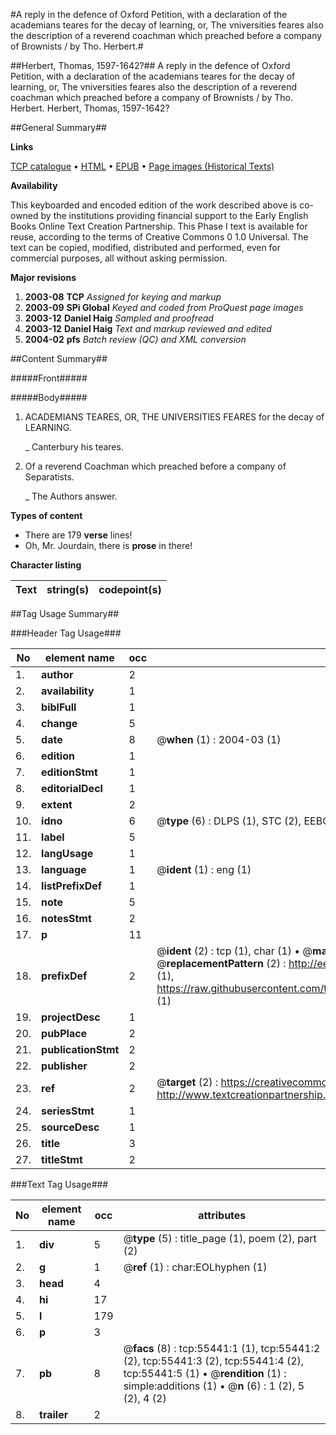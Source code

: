 #A reply in the defence of Oxford Petition, with a declaration of the academians teares for the decay of learning, or, The vniversities feares also the description of a reverend coachman which preached before a company of Brownists / by Tho. Herbert.#

##Herbert, Thomas, 1597-1642?##
A reply in the defence of Oxford Petition, with a declaration of the academians teares for the decay of learning, or, The vniversities feares also the description of a reverend coachman which preached before a company of Brownists / by Tho. Herbert.
Herbert, Thomas, 1597-1642?

##General Summary##

**Links**

[TCP catalogue](http://www.ota.ox.ac.uk/tcp/)  • 
[HTML](http://tei.it.ox.ac.uk/tcp/Texts-HTML/free/A43/A43399.html)  • 
[EPUB](http://tei.it.ox.ac.uk/tcp/Texts-EPUB/free/A43/A43399.epub) • 
[Page images (Historical Texts)](https://data.historicaltexts.jisc.ac.uk/view?pubId=eebo-12171928e&pageId=eebo-12171928e-55441-1)

**Availability**

This keyboarded and encoded edition of the
	       work described above is co-owned by the institutions
	       providing financial support to the Early English Books
	       Online Text Creation Partnership. This Phase I text is
	       available for reuse, according to the terms of Creative
	       Commons 0 1.0 Universal. The text can be copied,
	       modified, distributed and performed, even for
	       commercial purposes, all without asking permission.

**Major revisions**

1. __2003-08__ __TCP__ *Assigned for keying and markup*
1. __2003-09__ __SPi Global__ *Keyed and coded from ProQuest page images*
1. __2003-12__ __Daniel Haig__ *Sampled and proofread*
1. __2003-12__ __Daniel Haig__ *Text and markup reviewed and edited*
1. __2004-02__ __pfs__ *Batch review (QC) and XML conversion*

##Content Summary##

#####Front#####

#####Body#####

1. ACADEMIANS TEARES, OR, THE UNIVERSITIES FEARES for the decay of LEARNING.

    _ Canterbury his teares.

1. Of a reverend Coachman which preached before a company of Separatists.

    _ The Authors answer.

**Types of content**

  * There are 179 **verse** lines!
  * Oh, Mr. Jourdain, there is **prose** in there!

**Character listing**


|Text|string(s)|codepoint(s)|
|---|---|---|

##Tag Usage Summary##

###Header Tag Usage###

|No|element name|occ|attributes|
|---|---|---|---|
|1.|__author__|2||
|2.|__availability__|1||
|3.|__biblFull__|1||
|4.|__change__|5||
|5.|__date__|8| @__when__ (1) : 2004-03 (1)|
|6.|__edition__|1||
|7.|__editionStmt__|1||
|8.|__editorialDecl__|1||
|9.|__extent__|2||
|10.|__idno__|6| @__type__ (6) : DLPS (1), STC (2), EEBO-CITATION (1), OCLC (1), VID (1)|
|11.|__label__|5||
|12.|__langUsage__|1||
|13.|__language__|1| @__ident__ (1) : eng (1)|
|14.|__listPrefixDef__|1||
|15.|__note__|5||
|16.|__notesStmt__|2||
|17.|__p__|11||
|18.|__prefixDef__|2| @__ident__ (2) : tcp (1), char (1)  •  @__matchPattern__ (2) : ([0-9\-]+):([0-9IVX]+) (1), (.+) (1)  •  @__replacementPattern__ (2) : http://eebo.chadwyck.com/downloadtiff?vid=$1&page=$2 (1), https://raw.githubusercontent.com/textcreationpartnership/Texts/master/tcpchars.xml#$1 (1)|
|19.|__projectDesc__|1||
|20.|__pubPlace__|2||
|21.|__publicationStmt__|2||
|22.|__publisher__|2||
|23.|__ref__|2| @__target__ (2) : https://creativecommons.org/publicdomain/zero/1.0/ (1), http://www.textcreationpartnership.org/docs/. (1)|
|24.|__seriesStmt__|1||
|25.|__sourceDesc__|1||
|26.|__title__|3||
|27.|__titleStmt__|2||


###Text Tag Usage###

|No|element name|occ|attributes|
|---|---|---|---|
|1.|__div__|5| @__type__ (5) : title_page (1), poem (2), part (2)|
|2.|__g__|1| @__ref__ (1) : char:EOLhyphen (1)|
|3.|__head__|4||
|4.|__hi__|17||
|5.|__l__|179||
|6.|__p__|3||
|7.|__pb__|8| @__facs__ (8) : tcp:55441:1 (1), tcp:55441:2 (2), tcp:55441:3 (2), tcp:55441:4 (2), tcp:55441:5 (1)  •  @__rendition__ (1) : simple:additions (1)  •  @__n__ (6) : 1 (2), 5 (2), 4 (2)|
|8.|__trailer__|2||
